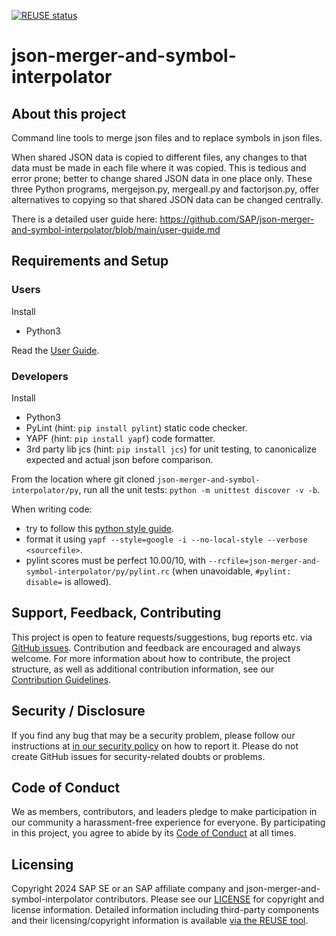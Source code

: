 [![REUSE status](https://api.reuse.software/badge/github.com/SAP/json-merger-and-symbol-interpolator)](https://api.reuse.software/info/github.com/SAP/json-merger-and-symbol-interpolator)

# json-merger-and-symbol-interpolator

## About this project

Command line tools to merge json files and to replace symbols in json files.

When shared JSON data is copied to different files, any changes to that data must be made in each file where it was copied. This is tedious and error prone; better to change shared JSON data in one place only. These three Python programs, mergejson.py, mergeall.py and factorjson.py, offer alternatives to copying so that shared JSON data can be changed centrally.

There is a detailed user guide here: https://github.com/SAP/json-merger-and-symbol-interpolator/blob/main/user-guide.md

## Requirements and Setup

### Users

Install
- Python3

Read the [User Guide](user-guide.md).

### Developers

Install
- Python3
- PyLint (hint: `pip install pylint`) static code checker.
- YAPF (hint: `pip install yapf`) code formatter.
- 3rd party lib jcs (hint: `pip install jcs`) for unit testing, to canonicalize expected and actual json before comparison.

From the location where git cloned `json-merger-and-symbol-interpolator/py`, run all the unit tests: `python -m unittest discover -v -b`.

When writing code:
- try to follow this [python style guide](https://google.github.io/styleguide/pyguide.html).
- format it using `yapf --style=google -i --no-local-style --verbose <sourcefile>`.
- pylint scores must be perfect 10.00/10, with `--rcfile=json-merger-and-symbol-interpolator/py/pylint.rc` (when unavoidable, `#pylint: disable=` is allowed).

## Support, Feedback, Contributing

This project is open to feature requests/suggestions, bug reports etc. via [GitHub issues](https://github.com/SAP/json-merger-and-symbol-interpolator/issues). Contribution and feedback are encouraged and always welcome. For more information about how to contribute, the project structure, as well as additional contribution information, see our [Contribution Guidelines](CONTRIBUTING.md).

## Security / Disclosure
If you find any bug that may be a security problem, please follow our instructions at [in our security policy](https://github.com/SAP/json-merger-and-symbol-interpolator/security/policy) on how to report it. Please do not create GitHub issues for security-related doubts or problems.

## Code of Conduct

We as members, contributors, and leaders pledge to make participation in our community a harassment-free experience for everyone. By participating in this project, you agree to abide by its [Code of Conduct](https://github.com/SAP/.github/blob/main/CODE_OF_CONDUCT.md) at all times.

## Licensing

Copyright 2024 SAP SE or an SAP affiliate company and json-merger-and-symbol-interpolator contributors. Please see our [LICENSE](LICENSE) for copyright and license information. Detailed information including third-party components and their licensing/copyright information is available [via the REUSE tool](https://api.reuse.software/info/github.com/SAP/json-merger-and-symbol-interpolator).
